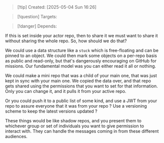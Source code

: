 
>[!tip] Created: [2025-05-04 Sun 16:26]

>[!question] Targets: 

>[!danger] Depends: 

If this is set inside your actor repo, then to share it we must want to share it without sharing the whole repo. So, how should we do that? 

We could use a data structure like a `stuck` which is free-floating and can be pinned to an object. We could then mark some objects on a per-repo basis as public and read-only, but that's dangerously encouraging on GitHub for missions. Our fundamental model was you can either read it all or nothing. 

We could make a mini repo that was a child of your main one, that was just kept in sync with your main one. We copied the data over, and that repo gets shared using the permissions that you want to set for that information. Only you can change it, and it pulls it from your active repo. 

Or you could push it to a public list of some kind, and use a JWT from your repo to assure everyone that it was from your repo ?  Use a versioning scheme to keep the latest versions updated ?

These things would be like shadow repos, and you present them to whichever group or set of individuals you want to give permission to interact with. They can handle the messages coming in from these different audiences. 